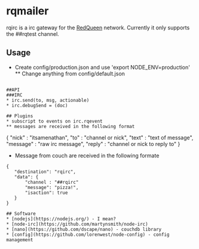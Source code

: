 # rqmailer
rqirc is a irc gateway for the [RedQueen](https://github.com/tylercrumpton/red-queen) network.  Currently it only supports the ##rqtest channel.

## Usage
* Create config/production.json and use 'export NODE_ENV=production'
** Change anything from config/default.json
```

##API
###IRC
* irc.send(to, msg, actionable)
* irc.debugSend = (doc)

## Plugins
* subscript to events on irc.rqevent
** messages are received in the following format
```
{
  "nick" : "itsamenathan",
  "to"   : "channel or nick",
  "text" : "text of message",
  "message" : "raw irc message",
  "reply" : "channel or nick to reply to"
}
* Message from couch are received in the following formate
```
{
   "destination": "rqirc",
   "data": {
       "channel : "##rqirc"
       "message": "pizza!",
       "isaction": true
   }
}

## Software
* [nodejs](https://nodejs.org/) - I mean?
* [node-irc](https://github.com/martynsmith/node-irc)
* [nano](https://github.com/dscape/nano) - couchdb library
* [config](https://github.com/lorenwest/node-config) - config management
